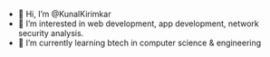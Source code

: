- 👋 Hi, I’m @KunalKirimkar
- 👀 I’m interested in web development, app development, network security analysis.
- 🌱 I’m currently learning btech in computer science & engineering



<!---
KunalKirimkar/KunalKirimkar is a ✨ special ✨ repository because its `README.md` (this file) appears on your GitHub profile.
You can click the Preview link to take a look at your changes.
- 💞️ I’m looking to collaborate on ...
- 📫 How to reach me ...
--->
